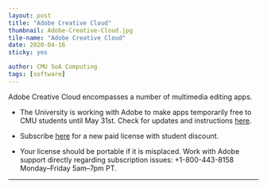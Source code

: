 ```yaml
---
layout: post
title: "Adobe Creative Cloud"
thumbnail: Adobe-Creative-Cloud.jpg
tile-name: "Adobe Creative Cloud"
date: 2020-04-16
sticky: yes

author: CMU SoA Computing
tags: [software]
---
```


Adobe Creative Cloud encompasses a number of multimedia editing apps.

- The University is working with Adobe to make apps temporarily free to CMU students until May 31st. Check for updates and instructions [here](https://www.cmu.edu/computing/software/all/adobecloud/index.html).

- Subscribe [here](https://www.adobe.com/creativecloud/buy/students.html) for a new paid license with student discount.

- Your license should be portable if it is misplaced. Work with Adobe support directly regarding subscription issues: +1-800-443-8158 Monday–Friday 5am–7pm PT.


---